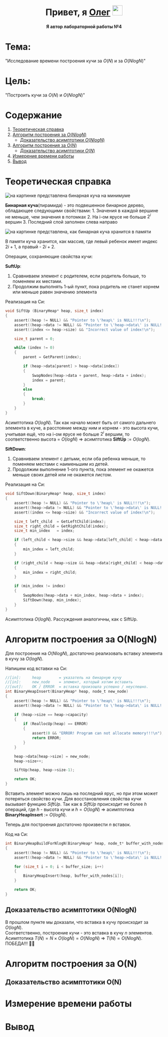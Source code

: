 <h1 align="center">Привет, я <a href="https://t.me/Chin_chinless" target="_blank">Олег</a>
<img src="https://github.com/blackcater/blackcater/raw/main/images/Hi.gif" height="32"/></h1>
<h4 align="center">Я автор лабораторной работы №4</h4>

# Тема:
"Исследование времени построения кучи за $O(N)$ и за $O(NlogN)$"

# Цель:
"Построить кучи за $O(N)$ и $O(NlogN)$"

# Содержание

1. [Теоретическая справка](#теоретическая-справка)
2. [Алгоритм построения за $O(NlogN)$](#алгоритм-построения-за-onlogn)
    - [Доказательство асимптотики $O(NlogN)$](#доказательство-асимптотики-onlogn)
3. [Алгоритм построения за $O(N)$](#алгоритм-построения-за-on)
    - [Доказательство асимптотики $O(N)$](#доказательство-асимптотики-on)
4. [Измерение времени работы](#измерение-времени-работы)
5. [Вывод](#вывод)

# Теоретическая справка

![на картинке представлена бинарная куча на минимуме](Laba4/Images/min_heap.png)

**Бинарная куча**(пирамида) - это подвешенное бинарное дерево, обладающее следующими свойствами:
    1. Значения в каждой вершине не меньше, чем значения в потомках
    2. На i-ом ярусе не больше $2^i$ вершин
    3. Последний слой заполнен слева направо

![на картинке представлена, как бинарная куча хранится в памяти](Laba4/Images/min_heap_in_memory.png)

В памяти куча хранится, как массив, где левый ребенок имеет индекс $2i+1$, а правый - $2i+2$.

Операции, сохраняющие свойства кучи:

**SuftUp**:
1. Сравниваем элемент с родителем, если родитель больше, то поменяем их местами.
2. Продолжим выполнять 1-ый пункт, пока родитель не станет корнем или меньше равен значению элемента

Реализация на Си:
``` C
void SiftUp (BinaryHeap* heap, size_t index)
{
    assert((heap != NULL) && "Pointer to \'heap\' is NULL!!!\n");
    assert((heap->data != NULL) && "Pointer to \'heap->data\' is NULL!!!\n");
    assert((index <= heap->size) && "Incorrect value of index!\n");

    size_t parent = 0;

    while (index != 0)
    {
        parent = GetParent(index);

        if (heap->data[parent] > heap->data[index])
        {
            SwapNodes(heap->data + parent, heap->data + index);
            index = parent;
        }
        else
        {
            break;
        }
    }
}
```

Асимптотика $O(logN)$. Так как начало может быть от самого дальнего элемента в куче, а расстояние между ним и корнем - это высота кучи, учитывая ещё, что на i-ом ярусе не больше $2^i$ вершим, то соответственно высота = $O(logN)$ $\Rightarrow$ асимптотика **SiftUp** := $O(logN)$.


**SiftDown**:
1. Сравниваем элемент с детьми, если оба ребенка меньше, то поменяем местами с наименьшим из детей.
2. Продолжим выполнение 1-ого пункта, пока элемент не окажется меньше своих детей или не окажется листом.

Реализация на Си:
``` C
void SiftDown(BinaryHeap* heap, size_t index)
{
    assert((heap != NULL) && "Pointer to \'heap\' is NULL!!!\n");
    assert((heap->data != NULL) && "Pointer to \'heap->data\' is NULL!!!\n");
    assert((index <= heap->size) && "Incorrect value of index!\n");

    size_t left_child  = GetLeftChild(index);
    size_t right_child = GetRightChild(index);
    size_t min_index   = index;

    if (left_child < heap->size && heap->data[left_child] < heap->data[min_index])
    {
        min_index = left_child;
    }

    if (right_child < heap->size && heap->data[right_child] < heap->data[min_index])
    {
        min_index = right_child;
    }

    if (min_index != index)
    {
        SwapNodes(heap->data + min_index, heap->data + index);
        SiftDown(heap, min_index);
    }
}
```

Асимптотика $O(logN)$. Рассуждения аналогичны, как с SiftUp.

# Алгоритм построения за O(NlogN)

Для построения на $O(NlogN)$, достаточно реализовать вставку элемента в кучу за $O(logN)$.

Напишем код вставки на Си:
``` C
//[in]:     heap        = указатель на бинарную кучу
//[in]:     new_node    = элемент, который хотим вставить
//[out]:    OK / ERROR  = вставка произошла успешно / неуспешно.
int BinaryHeapInsert(BinaryHeap* heap, node_t new_node)
{
    assert((heap != NULL) && "Pointer to \'heap\' is NULL!!!\n");
    assert((heap->data != NULL) && "Pointer to \'heap->data\' is NULL!!!\n");

    if (heap->size == heap->capacity)
    {
        if (ReallocUp(heap) == ERROR)
        {
            assert(0 && "ERROR! Program can not allocate memory!!!\n");
            return ERROR;
        }
    }

    heap->data[heap->size] = new_node;
    heap->size++;

    SiftUp(heap, heap->size-1);

    return OK;
}
```

Вставить элемент можно лишь на последний ярус, но при этом может потеряться свойство кучи. Для восстановления свойства кучи вызывает функцию *SiftUp*. Так как в *SiftUp* происходит не более $h$ операций, где $h$ - высота кучи и $h = O(logN)$ $\Rightarrow$ асимптотика **BinaryHeapInsert** := $O(logN)$.

Теперь для построения достаточно произвести $n$ вставок.

Код на Си:
``` C
int BinaryHeapBuildForNlogN(BinaryHeap* heap, node_t* buffer_with_nodes, size_t buffer_size)
{
    assert((heap != NULL) && "Pointer to \'heap\' is NULL!!!\n");
    assert((heap->data != NULL) && "Pointer to \'heap->data\' is NULL!!!\n");

    for (size_t i = 0; i < buffer_size; i++)
    {
        BinaryHeapInsert(heap, buffer_with_nodes[i]);
    }

    return OK;
}
```

## Доказательство асимптотики O(NlogN)

В прошлом пункте мы доказали, что вставка в кучу происходит за $O(logN)$. \
Соответственно, построение кучи - это вставка в кучу $n$ элементов. Асимптотика $T(N) = N \times O(logN) = O(NlogN)$ $\Rightarrow$
$T(N) = O(NlogN)$. ПОБЕДА!!! 🥳🥳


# Алгоритм построения за O(N)



## Доказательство асимптотики O(N)

# Измерение времени работы

# Вывод